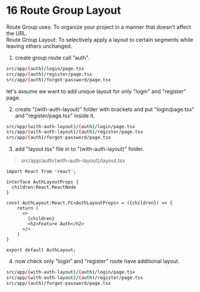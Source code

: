 # 16 Route Group Layout    

Route Group uses: To organize your project in a manner that doesn't affect the URL.   
Route Group Layout: To selectively apply a layout to certain segments while leaving others unchanged.   

1. create group route call "auth".   
```bash 
src/app/(auth)/login/page.tsx
src/app/(auth)/register/page.tsx
src/app/(auth)/forgot-password/page.tsx
```

let's assume we want to add unique layout for only "login" and "register" page.   

2. create "(with-auth-layout)" folder with brackets and put "login/page.tsx" and "register/page.tsx" inside it.    

```bash 
src/app/(with-auth-layout)/(auth)/login/page.tsx
src/app/(with-auth-layout)/(auth)/register/page.tsx
src/app/(auth)/forgot-password/page.tsx
```

3. add "layout.tsx" file in to "(with-auth-layout)" folder.   
>src/app/auth/(with-auth-layout)/layout.tsx   
```tsx 
import React from 'react';

interface AuthLayoutProps {
  children:React.ReactNode
}

const AuthLayout:React.FC<AuthLayoutProps> = ({children}) => {
    return (
      <>
        {children}
        <h2>Feature Auth</h2>
      </>
    )
}

export default AuthLayout;
```

4. now check only "login" and "register" route have additional layout.   
```bash 
src/app/(with-auth-layout)/(auth)/login/page.tsx
src/app/(with-auth-layout)/(auth)/register/page.tsx
src/app/(auth)/forgot-password/page.tsx
```

